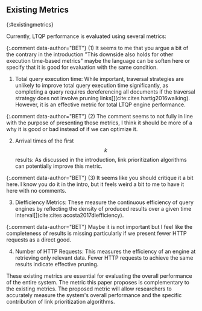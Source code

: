 ## Existing Metrics
{:#existingmetrics}

Currently, LTQP performance is evaluated using several metrics:

{:.comment data-author="BET"} (1) It seems to me that you argue a bit of the contrary in the introduction "This downside also holds for other execution time-based metrics" maybe the language can be soften here or specify that it is good for evaluation with the same condition.

1. Total query execution time: While important, traversal strategies are unlikely to improve total query execution time significantly, as completing a query requires dereferencing all documents if the traversal strategy does not involve pruning links[](cite:cites hartig2016walking). However, it is an effective metric for total LTQP engine performance.

{:.comment data-author="BET"}  (2)  The comment seems to not fully in line with the purpose of presenting those metrics, I think it should be more of a why it is good or bad instead of if we can optimize it.

2. Arrival times of the first $$ k $$ results: As discussed in the introduction, link prioritization algorithms can potentially improve this metric.

{:.comment data-author="BET"}  (3) It seems like you should critique it a bit here. I know you do it in the intro, but it feels weird a bit
to me to have it here with no comments.

3. Diefficiency Metrics: These measure the continuous efficiency of query engines by reflecting the density of produced results over a given time interval[](cite:cites acosta2017diefficiency).
 
{:.comment data-author="BET"} Maybe it is not important but I feel like the completeness of results is missing particularly if we present
fewer HTTP requests as a direct good.

4. Number of HTTP Requests: This measures the efficiency of an engine at retrieving only relevant data. Fewer HTTP requests to achieve the same results indicate effective pruning.

These existing metrics are essential for evaluating the overall performance of the entire system. The metric this paper proposes is complementary to the existing metrics. The proposed metric will allow researchers to accurately measure the system's overall performance and the specific contribution of link prioritization algorithms.


<!-- 
Currently, LTQP performance is measured using several metrics. 
The first is the total execution time of a query. While this is an important metric, traversal strategies are unlikely to improve [it](cite:cites hartig2016walking), as completing a query likely requires dereferencing all documents. 
An alternative to total execution time is the arrival times of the first $$ k $$ results, which, as discussed in the introduction, can potentially be improved by link prioritization algorithms.
Similarly, [diefficiency metrics](cite:cites acosta2017diefficiency) can be used to measure the continuous efficiency of query engines during query execution. 
Diefficiency metrics reflect the density of produced results over given time interval. 
Finally, the number of HTTP requests measures the efficiency of an engine at retrieving only relevant data. Specifically, if an engine is able to retrieve the same results with less HTTP requests, it indicates effective pruning.

These existing metrics are essential for evaluating the overall performance of the entire system. 
By introducing the proposed metric in this paper, researchers can more accurately measure both the performance of the entire system and the specific contribution of link prioritization algorithms. -->


<!-- 1. Talk about existing metrics used for comparison (short)
    1. Total execution time
    2. Diefficiency
    3. First $$ k $$ result arrival times
2. Discuss that these metrics are complementary and combining the proposed metric with these metrics will give a clear idea of performance. -->